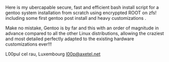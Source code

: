 Here is my ubercapable secure, fast and efficient bash install script
for a gentoo system installation from scratch using encryppted ROOT on zfs!
including some first gentoo post install and heavy customizations .

Make no mistake, Gentoo is by far and this with an order of magnitude
in advance compared to all the other Linux distributions, 
allowing the craziest and most detailed perfectly
adapted to the existing hardware  customizations ever!!!

L00pul cel rau, Luxembourg l00p@axetel.net
